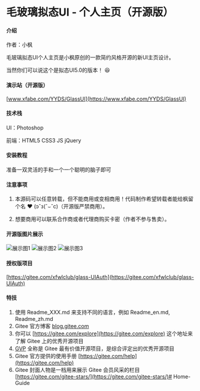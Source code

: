 # 毛玻璃拟态UI - 个人主页（开源版）

#### 介绍

作者：小枫

毛玻璃拟态UI个人主页是小枫原创的一款简约风格开源的新UI主页设计。

当然你们可以说这个是拟态UI5.0的版本！ :laughing: 

#### 演示站（开源版）

[www.xfabe.com/YYDS/GlassUI](https://www.xfabe.com/YYDS/GlassUI)

#### 技术栈

UI：Photoshop

前端：HTML5 CSS3 JS jQuery

#### 安装教程

准备一双灵活的手和一个一个聪明的脑子即可

#### 注意事项

1.  本源码可以任意转载，但不能商用或变相商用！代码制作希望转载者能给枫留个名  :heart: (ɔˆз(ˆ⌣ˆc)（开源版严禁商用）。

2.  想要商用可以联系合作商或者代理商购买卡密（作者不参与售卖）。

#### 开源版图片展示

![展示图1](%E5%B1%95%E7%A4%BA1.jpg)
![展示图2](%E5%B1%95%E7%A4%BA2.jpg)
![展示图3](%E5%B1%95%E7%A4%BA3.jpg)

#### 授权版项目

[https://gitee.com/xfwlclub/glass-UIAuth](https://gitee.com/xfwlclub/glass-UIAuth)


#### 特技

1.  使用 Readme\_XXX.md 来支持不同的语言，例如 Readme\_en.md, Readme\_zh.md
2.  Gitee 官方博客 [blog.gitee.com](https://blog.gitee.com)
3.  你可以 [https://gitee.com/explore](https://gitee.com/explore) 这个地址来了解 Gitee 上的优秀开源项目
4.  [GVP](https://gitee.com/gvp) 全称是 Gitee 最有价值开源项目，是综合评定出的优秀开源项目
5.  Gitee 官方提供的使用手册 [https://gitee.com/help](https://gitee.com/help)
6.  Gitee 封面人物是一档用来展示 Gitee 会员风采的栏目 [https://gitee.com/gitee-stars/](https://gitee.com/gitee-stars/)# Home-Guide

